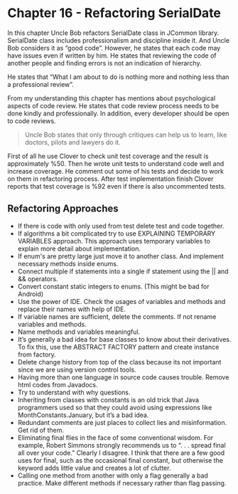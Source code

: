 # Chapter 16 - Refactoring SerialDate

In this chapter Uncle Bob refactors SerialDate class in JCommon library. SerialDate class includes professionalism and discipline inside it. And Uncle Bob considers it as “good code”. However, he states that each code may have issues even if written by him. He states that reviewing the code of another people and finding errors is not an indication of hierarchy.

He states that “What I am about to do is nothing more and nothing less than a professional review”.

From my understanding this chapter has mentions about psychological aspects of code review. He states that code review process needs to be done kindly and professionally. In addition, every developer should be open to code reviews.

> Uncle Bob states that only through critiques can help us to learn, like doctors, pilots and lawyers do it.

First of all he use Clover to check unit test coverage and the result is approximately %50. Then he wrote unit tests to understand code well and increase coverage. He comment out some of his tests and decide to work on them in refactoring process. After test implementation finish Clover reports that test coverage is %92 even if there is also uncommented tests.

## Refactoring Approaches

- If there is code with only used from test delete test and code together.
- If algorithms a bit complicated try to use EXPLAINING TEMPORARY VARIABLES approach. This approach uses temporary variables to explain more detail about implementation.
- If enum's are pretty large just move it to another class. And implement necessary methods inside enums.
- Connect multiple if statements into a single if statement using the || and && operators.
- Convert constant static integers to enums. (This might be bad for Android)
- Use the power of IDE. Check the usages of variables and methods and replace their names with help of IDE.
- If variable names are sufficient, delete the comments. If not rename variables and methods.
- Name methods and variables meaningful.
- It’s generally a bad idea for base classes to know about their derivatives. To fix this, use the ABSTRACT FACTORY pattern and create instance from factory.
- Delete change history from top of the class because its not important since we are using version control tools.
- Having more than one language in source code causes trouble. Remove html codes from Javadocs.
- Try to understand with why questions.
- Inheriting from classes with constants is an old trick that Java programmers used so that they could avoid using expressions like MonthConstants.January, but it’s a bad idea.
- Redundant comments are just places to collect lies and misinformation. Get rid of them.
- Eliminating final flies in the face of some conventional wisdom. For example, Robert Simmons strongly recommends us to “. . . spread final all over your code.” Clearly I disagree. I think that there are a few good uses for final, such as the occasional final constant, but otherwise the keyword adds little value and creates a lot of clutter.
- Calling one method from another with only a flag generally a bad practice. Make different methods if necessary rather than flag passing.
